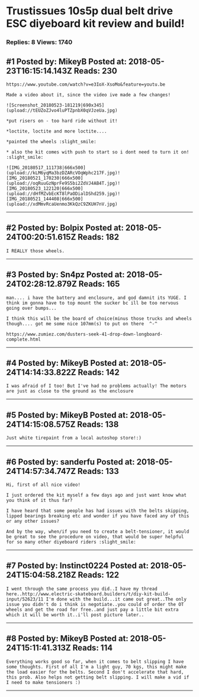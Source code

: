 # Trustissues 10s5p dual belt drive ESC diyeboard kit review and build!

### Replies: 8 Views: 1740

## \#1 Posted by: MikeyB Posted at: 2018-05-23T16:15:14.143Z Reads: 230

```
https://www.youtube.com/watch?v=e3IoX-XsoMo&feature=youtu.be

Made a video about it, since the video ive made a few changes!

![Screenshot_20180523-181219|690x345](upload://tEUZoZJvo4luPTZpnbX0qVJzeUa.jpg)

*put risers on - too hard ride without it!

*loctite, loctite and more loctite....

*painted the wheels :slight_smile: 

* also the kit comes with push to start so i dont need to turn it on! :slight_smile:

![IMG_20180517_111738|666x500](upload://kLM6yqMa3bzDZARcVOqWphc217F.jpg)![IMG_20180521_170230|666x500](upload://oqRuuGzNprFe9S5bi2ZdVJ4AB4T.jpg)![IMG_20180523_122120|666x500](upload://dHfMZvbEcKT8lPaODialDShd259.jpg)![IMG_20180521_144408|666x500](upload://xdMmvRcaUenmo3KkQzC9ZKUH7nV.jpg)
```

---
## \#2 Posted by: Bolpix Posted at: 2018-05-24T00:20:51.615Z Reads: 182

```
I REALLY those wheels.
```

---
## \#3 Posted by: Sn4pz Posted at: 2018-05-24T02:28:12.879Z Reads: 165

```
man.... i have the battery and enclosure, and god damnit its YUGE. I think im gonna have to top mount the sucker bc ill be too nervous going over bumps...

I think this will be the board of choice(minus those trucks and wheels though.... got me some nice 107mm(s) to put on there  ^-^

https://www.zumiez.com/dusters-seek-41-drop-down-longboard-complete.html
```

---
## \#4 Posted by: MikeyB Posted at: 2018-05-24T14:14:33.822Z Reads: 142

```
I was afraid of I too! But I've had no problems actually! The motors are just as close to the ground as the enclosure
```

---
## \#5 Posted by: MikeyB Posted at: 2018-05-24T14:15:08.575Z Reads: 138

```
Just white tirepaint from a local autoshop store!:)
```

---
## \#6 Posted by: sanderfu Posted at: 2018-05-24T14:57:34.747Z Reads: 133

```
Hi, first of all nice video!

I just ordered the kit myself a few days ago and just want know what you think of it thus far?

I have heard that some people has had issues with the belts skipping, lipped bearings breaking etc and wonder if you have faced any of this or any other issues?

And by the way, when/if you need to create a belt-tensioner, it would be great to see the procedure on video, that would be super helpful for so many other diyeboard riders :slight_smile:
```

---
## \#7 Posted by: Instinct0224 Posted at: 2018-05-24T15:04:58.218Z Reads: 122

```
I went through the same process you did..I have my thread here..http://www.electric-skateboard.builders/t/diy-kit-build-input/52623/11 I'm done with the build...it came out great..The only issue you didn't do i think is negotiate..you could of order the OT wheels and get the road for free..and just pay a little bit extra which it will be worth it..i'll post picture later..
```

---
## \#8 Posted by: MikeyB Posted at: 2018-05-24T15:11:41.313Z Reads: 114

```
Everything works good so far, when it comes to belt slipping I have some thoughts. First of all I'm a light guy, 70 kgs, this might make the load easier for the belts. Second I don't accelerate that hard, this prob. Also helps not getting belt slipping. I will make a vid if I need to make tensioners :)
```

---

